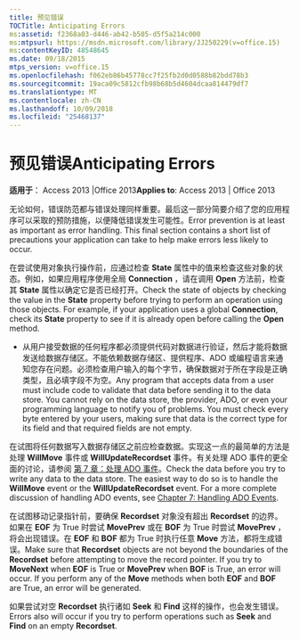 ```yaml
---
title: 预见错误
TOCTitle: Anticipating Errors
ms:assetid: f2368a03-d446-ab42-b505-d5f5a214c000
ms:mtpsurl: https://msdn.microsoft.com/library/JJ250229(v=office.15)
ms:contentKeyID: 48548645
ms.date: 09/18/2015
mtps_version: v=office.15
ms.openlocfilehash: f062eb86b45778cc7f25fb2d0d0588b82bdd78b3
ms.sourcegitcommit: 19aca09c5812cfb98b68b5d4604dcaa814479df7
ms.translationtype: MT
ms.contentlocale: zh-CN
ms.lasthandoff: 10/09/2018
ms.locfileid: "25468137"
---
```

# <a name="anticipating-errors"></a><span data-ttu-id="1ca90-102">预见错误</span><span class="sxs-lookup"><span data-stu-id="1ca90-102">Anticipating Errors</span></span>


<span data-ttu-id="1ca90-103">**适用于**： Access 2013 |Office 2013</span><span class="sxs-lookup"><span data-stu-id="1ca90-103">**Applies to**: Access 2013 | Office 2013</span></span>

<span data-ttu-id="1ca90-p101">无论如何，错误防范都与错误处理同样重要。最后这一部分简要介绍了您的应用程序可以采取的预防措施，以便降低错误发生可能性。</span><span class="sxs-lookup"><span data-stu-id="1ca90-p101">Error prevention is at least as important as error handling. This final section contains a short list of precautions your application can take to help make errors less likely to occur.</span></span>

<span data-ttu-id="1ca90-p102">在尝试使用对象执行操作前，应通过检查 **State** 属性中的值来检查这些对象的状态。例如，如果应用程序使用全局 **Connection** ，请在调用 **Open** 方法前，检查其 **State** 属性以确定它是否已经打开。</span><span class="sxs-lookup"><span data-stu-id="1ca90-p102">Check the state of objects by checking the value in the **State** property before trying to perform an operation using those objects. For example, if your application uses a global **Connection**, check its **State** property to see if it is already open before calling the **Open** method.</span></span>

  - <span data-ttu-id="1ca90-p103">从用户接受数据的任何程序都必须提供代码对数据进行验证，然后才能将数据发送给数据存储区。不能依赖数据存储区、提供程序、ADO 或编程语言来通知您存在问题。必须检查用户输入的每个字节，确保数据对于所在字段是正确类型，且必填字段不为空。</span><span class="sxs-lookup"><span data-stu-id="1ca90-p103">Any program that accepts data from a user must include code to validate that data before sending it to the data store. You cannot rely on the data store, the provider, ADO, or even your programming language to notify you of problems. You must check every byte entered by your users, making sure that data is the correct type for its field and that required fields are not empty.</span></span>

<span data-ttu-id="1ca90-p104">在试图将任何数据写入数据存储区之前应检查数据。实现这一点的最简单的方法是处理 **WillMove** 事件或 **WillUpdateRecordset** 事件。有关处理 ADO 事件的更全面的讨论，请参阅 [第 7 章：处理 ADO 事件](chapter-7-handling-ado-events.md)。</span><span class="sxs-lookup"><span data-stu-id="1ca90-p104">Check the data before you try to write any data to the data store. The easiest way to do so is to handle the **WillMove** event or the **WillUpdateRecordset** event. For a more complete discussion of handling ADO events, see [Chapter 7: Handling ADO Events](chapter-7-handling-ado-events.md).</span></span>

<span data-ttu-id="1ca90-p105">在试图移动记录指针前，要确保 **Recordset** 对象没有超出 **Recordset** 的边界。如果在 **EOF** 为 True 时尝试 **MovePrev** 或在 **BOF** 为 True 时尝试 **MovePrev** ，将会出现错误。在 **EOF** 和 **BOF** 都为 True 时执行任意 **Move** 方法，都将生成错误。</span><span class="sxs-lookup"><span data-stu-id="1ca90-p105">Make sure that **Recordset** objects are not beyond the boundaries of the **Recordset** before attempting to move the record pointer. If you try to **MoveNext** when **EOF** is True or **MovePrev** when **BOF** is True, an error will occur. If you perform any of the **Move** methods when both **EOF** and **BOF** are True, an error will be generated.</span></span>

<span data-ttu-id="1ca90-117">如果尝试对空 **Recordset** 执行诸如 **Seek** 和 **Find** 这样的操作，也会发生错误。</span><span class="sxs-lookup"><span data-stu-id="1ca90-117">Errors also will occur if you try to perform operations such as **Seek** and **Find** on an empty **Recordset**.</span></span>

